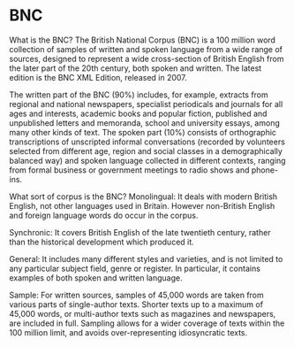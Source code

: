 # BNC
What is the BNC?
The British National Corpus (BNC) is a 100 million word collection of samples of written and spoken language from a wide range of sources, designed to represent a wide cross-section of British English from the later part of the 20th century, both spoken and written. The latest edition is the BNC XML Edition, released in 2007.

The written part of the BNC (90%) includes, for example, extracts from regional and national newspapers, specialist periodicals and journals for all ages and interests, academic books and popular fiction, published and unpublished letters and memoranda, school and university essays, among many other kinds of text. The spoken part (10%) consists of orthographic transcriptions of unscripted informal conversations (recorded by volunteers selected from different age, region and social classes in a demographically balanced way) and spoken language collected in different contexts, ranging from formal business or government meetings to radio shows and phone-ins.

What sort of corpus is the BNC?
Monolingual: It deals with modern British English, not other languages used in Britain. However non-British English and foreign language words do occur in the corpus.

Synchronic: It covers British English of the late twentieth century, rather than the historical development which produced it.

General: It includes many different styles and varieties, and is not limited to any particular subject field, genre or register. In particular, it contains examples of both spoken and written language.

Sample: For written sources, samples of 45,000 words are taken from various parts of single-author texts. Shorter texts up to a maximum of 45,000 words, or multi-author texts such as magazines and newspapers, are included in full. Sampling allows for a wider coverage of texts within the 100 million limit, and avoids over-representing idiosyncratic texts.
